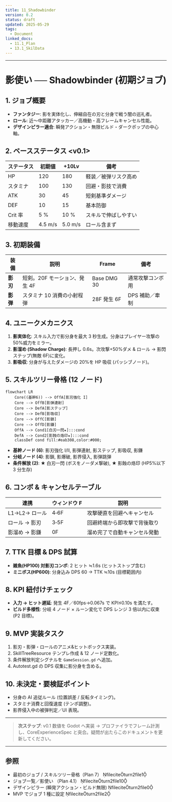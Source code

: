 ```yaml
---
title: 11_Shadowbinder
version: 0.2
status: draft
updated: 2025-05-29
tags:
  - Document
linked_docs:
  - 11.1_Plan
  - 13.1_SkilData
---
```


---

# 影使い ── Shadowbinder (初期ジョブ)

## 1. ジョブ概要

-   **ファンタジー**: 影を実体化し、伸縮自在の刃と分身で戦う闇の巡礼者。
-   **ロール**: 近〜中距離アタッカー／高機動・高フレームキャンセル性能。
-   **デザインピラー適合**: 瞬発アクション・無限ビルド・ダークポップの中心軸。

## 2. ベースステータス \<v0.1>

| ステータス | 初期値  | +10Lv   | 備考                 |
| ---------- | ------- | ------- | -------------------- |
| HP         | 120     | 180     | 軽装／被弾リスク高め |
| スタミナ   | 100     | 130     | 回避・影技で消費     |
| ATK        | 30      | 45      | 短剣基準ダメージ     |
| DEF        | 10      | 15      | 基本防御             |
| Crit 率    | 5 %     | 10 %    | スキルで伸ばしやすい |
| 移動速度   | 4.5 m/s | 5.0 m/s | ロール含まず         |

## 3. 初期装備

| 装備     | 説明                          | Frame       | 備考             |
| -------- | ----------------------------- | ----------- | ---------------- |
| **影刃** | 短剣。20F モーション、発生 4F | Base DMG 30 | 通常攻撃コンボ用 |
| **影弾** | スタミナ 10 消費の小射程弾    | 28F 発生 6F | DPS 補助／牽制   |

## 4. ユニークメカニクス

1. **影実体化**: スキル入力で影分身を最大 3 秒生成。分身はプレイヤー攻撃の 50%威力をミラー。
2. **影溜め (Shadow Charge)**: 長押し 0.6s。次攻撃+50%ダメ & ロール → 影閃ステップ(無敵 6F)に変化。
3. **影吸収**: 分身が与えたダメージの 20%を HP 吸収 (パッシブノード)。

## 5. スキルツリー骨格 (12 ノード)

```mermaid
flowchart LR
    Core((基幹6)) --> OffA[影刃強化 I]
    Core --> OffB[影弾連射]
    Core --> DefA[影ステップ]
    Core --> DefB[影吸収]
    Core --> OffC[影鎖]
    Core --> OffD[影鎌]
    OffA --> Cond1[白刃一閃★]:::cond
    DefA --> Cond2[影蝕の烙印★]:::cond
    classDef cond fill:#eab308,color:#000;
```

-   **基幹ノード (6)**: 影刃強化 I/II, 影弾連射, 影ステップ, 影吸収, 影鎌
-   **分岐ノード (4)**: 影鎖, 影爆破, 影界侵入, 影弾跳弾
-   **条件解放 (2)**: ★ 白刃一閃 (ボスをノーダメ撃破), ★ 影蝕の烙印 (HP5%以下 3 分生存)

## 6. コンボ & キャンセルテーブル

| 連携          | ウィンドウ F | 説明                         |
| ------------- | ------------ | ---------------------------- |
| L1→L2→ ロール | 4‑6F         | 攻撃硬直を回避へキャンセル   |
| ロール → 影刃 | 3‑5F         | 回避終端から即攻撃で背後取り |
| 影溜め → 影鎌 | 0F           | 溜め完了で自動キャンセル発動 |

## 7. TTK 目標 & DPS 試算

-   **雑魚(HP100) 対影刃コンボ**: 2 ヒット ≒1.6s (ヒットストップ含む)
-   **ミニボス(HP600)**: 分身込み DPS 60 → TTK ≒10s (目標範囲内)

## 8. KPI 紐付けチェック

-   **入力 → ヒット遅延**: 発生 4F／60fps→0.067s で KPI≤0.10s を満たす。
-   **ビルド多様性**: 分岐 4 ノード × ルーン変化で DPS レンジ 3 倍以内に収束 (P2 目標)。

## 9. MVP 実装タスク

1. 影刃・影弾・ロールのアニメ&ヒットボックス実装。
2. SkillTreeResource テンプレ作成 & 12 ノード定数化。
3. 条件解放判定シグナルを `GameSession.gd` へ追加。
4. Autotest.gd の DPS 収集に影分身を含める。

## 10. 未決定・要検証ポイント

-   分身の AI 追従ルール (位置誤差 / 反転タイミング)。
-   スタミナ消費と回復速度 (テンポ調整)。
-   影界侵入中の被弾判定／UI 表現。

---

> **次ステップ**: v0.1 数値を Godot へ実装 → プロファイラでフレーム計測し、CoreExperienceSpec と突合。疑問が出たらこのドキュメントを更新してください。

---

## 参照

-   最初のジョブ / スキルツリー骨格（Plan 7） fileciteturn2file1
-   ジョブ一覧／影使い （Plan 4.1） fileciteturn2file10
-   デザインピラー (瞬発アクション・ビルド無限) fileciteturn2file0
-   MVP でジョブ 1 種に設定 fileciteturn2file2
